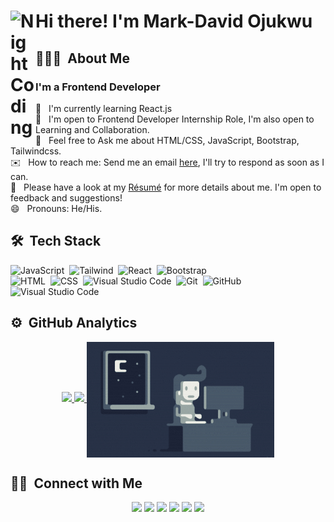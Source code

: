 # Hi there! <img alt="Night Coding" src="https://user-images.githubusercontent.com/18350557/176309783-0785949b-9127-417c-8b55-ab5a4333674e.gif" width='40' align="left"/> I'm Mark-David Ojukwu

<!-- ## 👋 &nbsp;Hey there! I'm Aditya?? -->

## 👨🏻‍💻 &nbsp;About Me

### I'm a Frontend Developer

🌱 &nbsp; I'm currently learning React.js\
💼 &nbsp; I'm open to Frontend Developer Internship Role, I'm also open to Learning and Collaboration.\
💬 &nbsp; Feel free to Ask me about HTML/CSS, JavaScript, Bootstrap, Tailwindcss.\
✉️ &nbsp; How to reach me: Send me an email [here](mailto:davidojukwu59@gmail.com), I'll try to respond as soon as I can.\
📄 &nbsp; Please have a look at my [Résumé](https://docs.google.com/document/d/1EAumsxQbJ8LdAZrJAJKh-pABjNuKGgRWRDKugN4LH54/edit?usp=sharing) for more details about me. I'm open to feedback and suggestions!\
😄 &nbsp; Pronouns: He/His.
<!-- 💡 &nbsp; I like to explore and learn new things and develop software solutions and quick hacks.\ -->


## 🛠 &nbsp;Tech Stack

![JavaScript](https://img.shields.io/badge/-JavaScript-05122A?style=flat&logo=javascript)&nbsp;
![Tailwind](https://img.shields.io/badge/-Tailwindcss-05122A?style=flat&logo=tailwindcss)&nbsp;
![React](https://img.shields.io/badge/-React-05122A?style=flat&logo=react)&nbsp;
![Bootstrap](https://img.shields.io/badge/-Bootstrap-05122A?style=flat&logo=bootstrap&logoColor=563D7C)\
![HTML](https://img.shields.io/badge/-HTML-05122A?style=flat&logo=HTML5)&nbsp;
![CSS](https://img.shields.io/badge/-CSS-05122A?style=flat&logo=CSS3&logoColor=1572B6)&nbsp;
![Visual Studio Code](https://img.shields.io/badge/-Figma-05122A?style=flat&logo=figma&logoColor=007ACC)&nbsp;
![Git](https://img.shields.io/badge/-Git-05122A?style=flat&logo=git)&nbsp;
![GitHub](https://img.shields.io/badge/-GitHub-05122A?style=flat&logo=github)&nbsp;
![Visual Studio Code](https://img.shields.io/badge/-Visual%20Studio%20Code-05122A?style=flat&logo=visual-studio-code&logoColor=007ACC)&nbsp;

## ⚙️ &nbsp;GitHub Analytics
<p align="center">
  <a href="https://github.com/markdavid000" align="center">
  <img height="180em" src="https://github-readme-stats-eight-theta.vercel.app/api?username=markdavid000&show_icons=true&theme=algolia&include_all_commits=true&count_private=true"/>
</a>
<a href="https://github.com/markdavid000" align="center">
<img height="180em" src="https://github-readme-stats-eight-theta.vercel.app/api/top-langs/?username=markdavid000&layout=compact&langs_count=8&theme=algolia"/>
</a>
<img alt="Night Coding" src="https://raw.githubusercontent.com/AVS1508/AVS1508/master/assets/Night-Coding.gif" align="center"/>
</p>

## 🤝🏻 &nbsp;Connect with Me

<p align="center">
<a href="https://markstech.netlify.app"><img src="https://img.shields.io/badge/-markstech.netlify.app-3423A6?style=flat&logo=Google-Chrome&logoColor=white"/></a>
<a href="https://www.linkedin.com/in/mark-david-ojukwu-7841a2249/"><img src="https://img.shields.io/badge/-Mark%20David%20Ojukwu-0077B5?style=flat&logo=Linkedin&logoColor=white"/></a>
<a href="mailto:davidojukwu59@gmail.com"><img src="https://img.shields.io/badge/-davidojukwu59@gmail.com-D14836?style=flat&logo=Gmail&logoColor=white"/></a>
<a href="https://www.instagram.com/mark_ojukwu"><img src="https://img.shields.io/badge/-Mark David Ojukwu-FD363A?style=flat&logo=Instagram&logoColor=white"/></a>
<a href="https://facebook.com/macdavid55"><img src="https://img.shields.io/badge/-Mark David-1877F2?style=flat&logo=Facebook&logoColor=white"/></a>
<a href="https://twitter.com/mark_ojukwu"><img src="https://img.shields.io/badge/-Mark David Ojukwu-1DA1F2?style=flat&logo=Twitter&logoColor=white"/></a>
</p>
